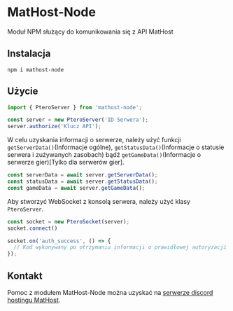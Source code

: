 # MatHost-Node
Moduł NPM służący do komunikowania się z API MatHost

## Instalacja
```
npm i mathost-node
```

## Użycie
```js
import { PteroServer } from 'mathost-node';

const server = new PteroServer('ID Serwera');
server.authorize('Klucz API');
```

W celu uzyskania informacji o serwerze, należy użyć funkcji `getServerData()`(Informacje ogólne), `getStatusData()`(Informacje o statusie serwera i zużywanych zasobach) bądź `getGameData()`(Informacje o serwerze gier)[Tylko dla serwerów gier].
```js
const serverData = await server.getServerData();
const statusData = await server.getStatusData();
const gameData = await server.getGameData();
```

Aby stworzyć WebSocket z konsolą serwera, należy użyć klasy `PteroServer`.
```js
const socket = new PteroSocket(server);
socket.connect()

socket.on('auth_success', () => {
  // Kod wykonywany po otrzymaniu informacji o prawidłowej autoryzacji
});
```

## Kontakt
Pomoc z modułem MatHost-Node można uzyskać na [serwerze discord hostingu MatHost](https://dc.mathost.eu).
